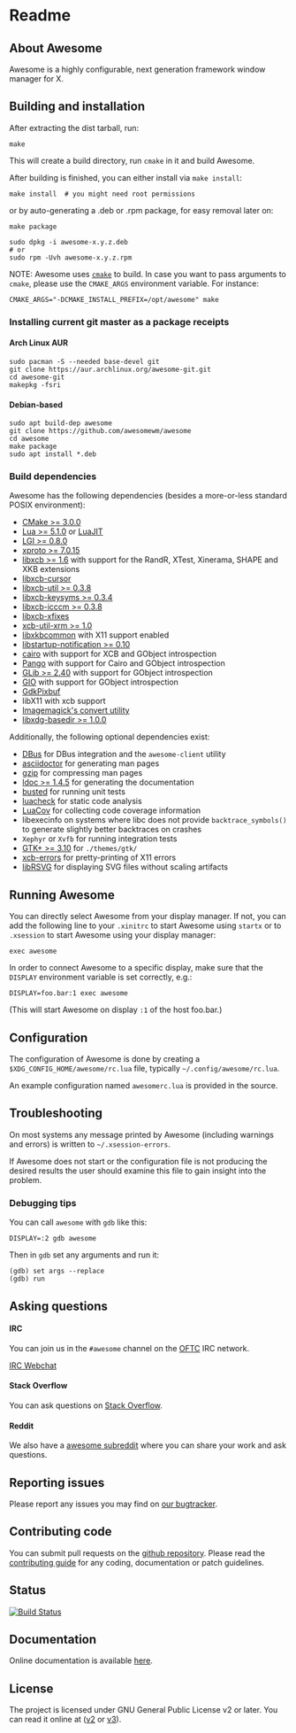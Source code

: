 # Readme

## About Awesome

Awesome is a highly configurable, next generation framework window manager for X.

## Building and installation

After extracting the dist tarball, run:

    make

This will create a build directory, run `cmake` in it and build Awesome.

After building is finished, you can either install via `make install`:

    make install  # you might need root permissions

or by auto-generating a .deb or .rpm package, for easy removal later on:

    make package

    sudo dpkg -i awesome-x.y.z.deb
    # or
    sudo rpm -Uvh awesome-x.y.z.rpm

NOTE: Awesome uses [`cmake`](https://cmake.org) to build. In case you want to
pass arguments to `cmake`, please use the `CMAKE_ARGS` environment variable. For
instance:

    CMAKE_ARGS="-DCMAKE_INSTALL_PREFIX=/opt/awesome" make


### Installing current git master as a package receipts

#### Arch Linux AUR

```
sudo pacman -S --needed base-devel git
git clone https://aur.archlinux.org/awesome-git.git
cd awesome-git
makepkg -fsri
```

#### Debian-based

```
sudo apt build-dep awesome
git clone https://github.com/awesomewm/awesome
cd awesome
make package
sudo apt install *.deb
```


### Build dependencies

Awesome has the following dependencies (besides a more-or-less standard POSIX
environment):

- [CMake >= 3.0.0](https://cmake.org)
- [Lua >= 5.1.0](https://www.lua.org) or [LuaJIT](http://luajit.org)
- [LGI >= 0.8.0](https://github.com/pavouk/lgi)
- [xproto >= 7.0.15](https://www.x.org/archive//individual/proto/)
- [libxcb >= 1.6](https://xcb.freedesktop.org/) with support for the RandR, XTest, Xinerama, SHAPE and
  XKB extensions
- [libxcb-cursor](https://xcb.freedesktop.org/)
- [libxcb-util >= 0.3.8](https://xcb.freedesktop.org/)
- [libxcb-keysyms >= 0.3.4](https://xcb.freedesktop.org/)
- [libxcb-icccm >= 0.3.8](https://xcb.freedesktop.org/)
- [libxcb-xfixes](https://xcb.freedesktop.org/)
- [xcb-util-xrm >= 1.0](https://github.com/Airblader/xcb-util-xrm)
- [libxkbcommon](http://xkbcommon.org/) with X11 support enabled
- [libstartup-notification >=
  0.10](https://www.freedesktop.org/wiki/Software/startup-notification/)
- [cairo](https://www.cairographics.org/) with support for XCB and GObject
  introspection
- [Pango](http://www.pango.org/) with support for Cairo and GObject
  introspection
- [GLib >= 2.40](https://wiki.gnome.org/Projects/GLib) with support for GObject
  introspection
- [GIO](https://developer.gnome.org/gio/stable/) with support for GObject
  introspection
- [GdkPixbuf](https://wiki.gnome.org/Projects/GdkPixbuf)
- libX11 with xcb support
- [Imagemagick's convert utility](http://www.imagemagick.org/script/index.php)
- [libxdg-basedir >= 1.0.0](https://github.com/devnev/libxdg-basedir)

Additionally, the following optional dependencies exist:

- [DBus](https://www.freedesktop.org/wiki/Software/dbus/) for DBus integration
  and the `awesome-client` utility
- [asciidoctor](https://asciidoctor.org/) for generating man pages
- [gzip](http://www.gzip.org/) for compressing man pages
- [ldoc >= 1.4.5](https://stevedonovan.github.io/ldoc/) for generating the
  documentation
- [busted](https://olivinelabs.com/busted/) for running unit tests
- [luacheck](https://github.com/mpeterv/luacheck) for static code analysis
- [LuaCov](https://keplerproject.github.io/luacov/) for collecting code coverage
  information
- libexecinfo on systems where libc does not provide `backtrace_symbols()` to
  generate slightly better backtraces on crashes
- `Xephyr` or `Xvfb` for running integration tests
- [GTK+ >= 3.10](https://www.gtk.org/) for `./themes/gtk/`
- [xcb-errors](https://gitlab.freedesktop.org/xorg/lib/libxcb-errors) for
  pretty-printing of X11 errors
- [libRSVG](https://wiki.gnome.org/action/show/Projects/LibRsvg) for displaying
  SVG files without scaling artifacts

## Running Awesome

You can directly select Awesome from your display manager. If not, you can
add the following line to your `.xinitrc` to start Awesome using `startx`
or to `.xsession` to start Awesome using your display manager:

    exec awesome

In order to connect Awesome to a specific display, make sure that
the `DISPLAY` environment variable is set correctly, e.g.:

    DISPLAY=foo.bar:1 exec awesome

(This will start Awesome on display `:1` of the host foo.bar.)

## Configuration

The configuration of Awesome is done by creating a
`$XDG_CONFIG_HOME/awesome/rc.lua` file, typically `~/.config/awesome/rc.lua`.

An example configuration named `awesomerc.lua` is provided in the source.

## Troubleshooting

On most systems any message printed by Awesome (including warnings and errors)
is written to `~/.xsession-errors`.

If Awesome does not start or the configuration file is not producing the
desired results the user should examine this file to gain insight into the
problem.

### Debugging tips

You can call `awesome` with `gdb` like this:

    DISPLAY=:2 gdb awesome

Then in `gdb` set any arguments and run it:

    (gdb) set args --replace
    (gdb) run

## Asking questions

#### IRC

You can join us in the `#awesome` channel on the [OFTC](http://www.oftc.net/) IRC network.

[IRC Webchat](https://webchat.oftc.net/?channels=awesome)

#### Stack Overflow
You can ask questions on [Stack Overflow](http://stackoverflow.com/questions/tagged/awesome-wm).

#### Reddit
We also have a [awesome subreddit](https://www.reddit.com/r/awesomewm/) where you can share your work and ask questions.

## Reporting issues

Please report any issues you may find on [our bugtracker](https://github.com/awesomeWM/awesome/issues).

## Contributing code

You can submit pull requests on the [github repository](https://github.com/awesomeWM/awesome).
Please read the [contributing guide](https://github.com/awesomeWM/awesome/blob/master/docs/02-contributing.md) for any coding, documentation or patch guidelines.

## Status
[![Build Status](https://travis-ci.com/awesomeWM/awesome.svg?branch=master)](https://travis-ci.com/awesomeWM/awesome)

## Documentation

Online documentation is available [here](https://awesomewm.org/apidoc/).

## License

The project is licensed under GNU General Public License v2 or later.
You can read it online at ([v2](http://www.gnu.org/licenses/gpl-2.0.html)
or [v3](http://www.gnu.org/licenses/gpl.html)).
